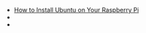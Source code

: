 
* [How to Install Ubuntu on Your Raspberry Pi](https://www.tomshardware.com/how-to/install-ubuntu-raspberry-pi)
* []()
* []()
